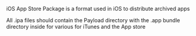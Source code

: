 iOS App Store Package is a format used in iOS to distribute archived apps

All .ipa files should contain the Payload directory with the .app bundle directory inside for various  for iTunes and the App store